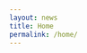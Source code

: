 ```yaml
---
layout: news
title: Home
permalink: /home/
---
```


<!--- This child document initializes the page in Jekyll. -->